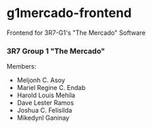 # g1mercado-frontend
Frontend for 3R7-G1's "The Mercado" Software

### 3R7 Group 1 "The Mercado"

Members:
- Meljonh C. Asoy
- Mariel Regine C. Endab
- Harold Louis Mehila
- Dave Lester Ramos
- Joshua C. Felisilda
- Mikedynl Ganinay
